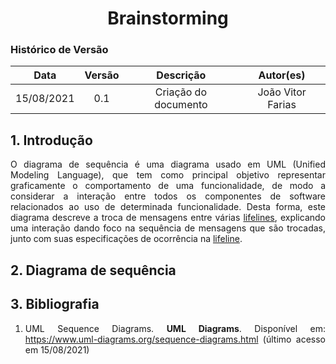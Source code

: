 # <center> Brainstorming

### Histórico de Versão

|    Data    | Versão |      Descrição       |     Autor(es)     |
| :--------: | :----: | :------------------: | :---------------: |
| 15/08/2021 |  0.1   | Criação do documento | João Vitor Farias |

<div align="justify">

## 1. Introdução

O diagrama de sequência é uma diagrama usado em UML (Unified Modeling Language), que tem como principal objetivo representar graficamente o comportamento de uma funcionalidade, de modo a considerar a interação entre todos os componentes de software relacionados ao uso de determinada funcionalidade. Desta forma, este diagrama descreve a troca de mensagens entre várias [lifelines](https://www.uml-diagrams.org/sequence-diagrams.html#lifeline), explicando uma interação dando foco na sequência de mensagens que são trocadas, junto com suas especificações de ocorrência na [lifeline](https://www.uml-diagrams.org/sequence-diagrams.html#lifeline).

## 2. Diagrama de sequência

## 3. Bibliografia

1. UML Sequence Diagrams. **UML Diagrams**. Disponível em: https://www.uml-diagrams.org/sequence-diagrams.html (último acesso em 15/08/2021)

<div>
